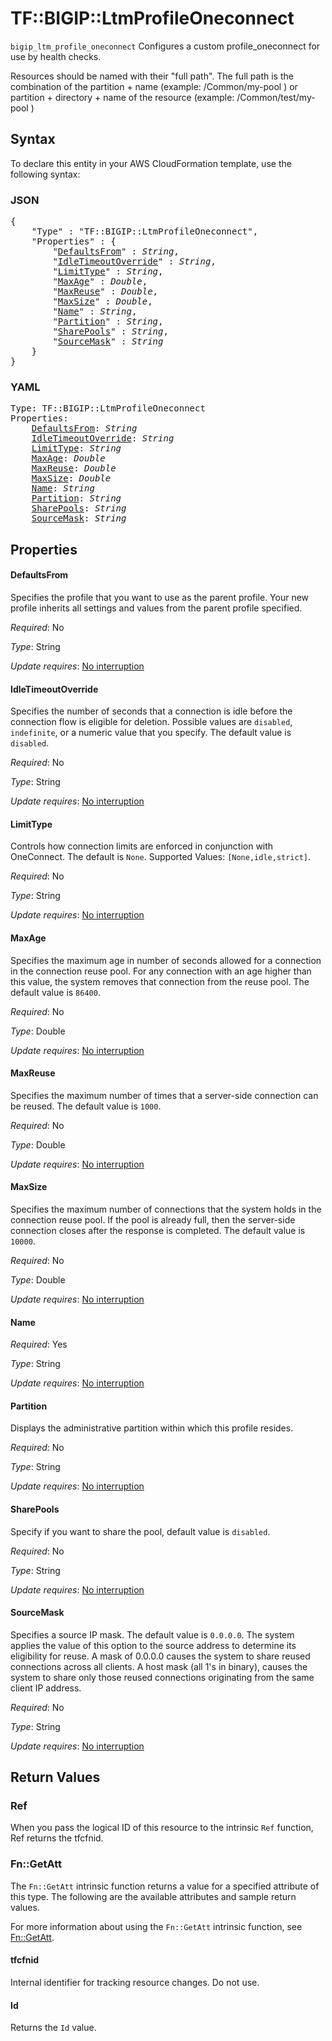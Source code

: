 # TF::BIGIP::LtmProfileOneconnect

`bigip_ltm_profile_oneconnect` Configures a custom profile_oneconnect for use by health checks.

Resources should be named with their "full path". The full path is the combination of the partition + name (example: /Common/my-pool ) or  partition + directory + name of the resource  (example: /Common/test/my-pool )

## Syntax

To declare this entity in your AWS CloudFormation template, use the following syntax:

### JSON

<pre>
{
    "Type" : "TF::BIGIP::LtmProfileOneconnect",
    "Properties" : {
        "<a href="#defaultsfrom" title="DefaultsFrom">DefaultsFrom</a>" : <i>String</i>,
        "<a href="#idletimeoutoverride" title="IdleTimeoutOverride">IdleTimeoutOverride</a>" : <i>String</i>,
        "<a href="#limittype" title="LimitType">LimitType</a>" : <i>String</i>,
        "<a href="#maxage" title="MaxAge">MaxAge</a>" : <i>Double</i>,
        "<a href="#maxreuse" title="MaxReuse">MaxReuse</a>" : <i>Double</i>,
        "<a href="#maxsize" title="MaxSize">MaxSize</a>" : <i>Double</i>,
        "<a href="#name" title="Name">Name</a>" : <i>String</i>,
        "<a href="#partition" title="Partition">Partition</a>" : <i>String</i>,
        "<a href="#sharepools" title="SharePools">SharePools</a>" : <i>String</i>,
        "<a href="#sourcemask" title="SourceMask">SourceMask</a>" : <i>String</i>
    }
}
</pre>

### YAML

<pre>
Type: TF::BIGIP::LtmProfileOneconnect
Properties:
    <a href="#defaultsfrom" title="DefaultsFrom">DefaultsFrom</a>: <i>String</i>
    <a href="#idletimeoutoverride" title="IdleTimeoutOverride">IdleTimeoutOverride</a>: <i>String</i>
    <a href="#limittype" title="LimitType">LimitType</a>: <i>String</i>
    <a href="#maxage" title="MaxAge">MaxAge</a>: <i>Double</i>
    <a href="#maxreuse" title="MaxReuse">MaxReuse</a>: <i>Double</i>
    <a href="#maxsize" title="MaxSize">MaxSize</a>: <i>Double</i>
    <a href="#name" title="Name">Name</a>: <i>String</i>
    <a href="#partition" title="Partition">Partition</a>: <i>String</i>
    <a href="#sharepools" title="SharePools">SharePools</a>: <i>String</i>
    <a href="#sourcemask" title="SourceMask">SourceMask</a>: <i>String</i>
</pre>

## Properties

#### DefaultsFrom

Specifies the profile that you want to use as the parent profile. Your new profile inherits all settings and values from the parent profile specified.

_Required_: No

_Type_: String

_Update requires_: [No interruption](https://docs.aws.amazon.com/AWSCloudFormation/latest/UserGuide/using-cfn-updating-stacks-update-behaviors.html#update-no-interrupt)

#### IdleTimeoutOverride

Specifies the number of seconds that a connection is idle before the connection flow is eligible for deletion. Possible values are `disabled`, `indefinite`, or a numeric value that you specify. The default value is `disabled`.

_Required_: No

_Type_: String

_Update requires_: [No interruption](https://docs.aws.amazon.com/AWSCloudFormation/latest/UserGuide/using-cfn-updating-stacks-update-behaviors.html#update-no-interrupt)

#### LimitType

Controls how connection limits are enforced in conjunction with OneConnect. The default is `None`. Supported Values: `[None,idle,strict]`.

_Required_: No

_Type_: String

_Update requires_: [No interruption](https://docs.aws.amazon.com/AWSCloudFormation/latest/UserGuide/using-cfn-updating-stacks-update-behaviors.html#update-no-interrupt)

#### MaxAge

Specifies the maximum age in number of seconds allowed for a connection in the connection reuse pool. For any connection with an age higher than this value, the system removes that connection from the reuse pool. The default value is `86400`.

_Required_: No

_Type_: Double

_Update requires_: [No interruption](https://docs.aws.amazon.com/AWSCloudFormation/latest/UserGuide/using-cfn-updating-stacks-update-behaviors.html#update-no-interrupt)

#### MaxReuse

Specifies the maximum number of times that a server-side connection can be reused. The default value is `1000`.

_Required_: No

_Type_: Double

_Update requires_: [No interruption](https://docs.aws.amazon.com/AWSCloudFormation/latest/UserGuide/using-cfn-updating-stacks-update-behaviors.html#update-no-interrupt)

#### MaxSize

Specifies the maximum number of connections that the system holds in the connection reuse pool. If the pool is already full, then the server-side connection closes after the response is completed. The default value is `10000`.

_Required_: No

_Type_: Double

_Update requires_: [No interruption](https://docs.aws.amazon.com/AWSCloudFormation/latest/UserGuide/using-cfn-updating-stacks-update-behaviors.html#update-no-interrupt)

#### Name

_Required_: Yes

_Type_: String

_Update requires_: [No interruption](https://docs.aws.amazon.com/AWSCloudFormation/latest/UserGuide/using-cfn-updating-stacks-update-behaviors.html#update-no-interrupt)

#### Partition

Displays the administrative partition within which this profile resides.

_Required_: No

_Type_: String

_Update requires_: [No interruption](https://docs.aws.amazon.com/AWSCloudFormation/latest/UserGuide/using-cfn-updating-stacks-update-behaviors.html#update-no-interrupt)

#### SharePools

Specify if you want to share the pool, default value is `disabled`.

_Required_: No

_Type_: String

_Update requires_: [No interruption](https://docs.aws.amazon.com/AWSCloudFormation/latest/UserGuide/using-cfn-updating-stacks-update-behaviors.html#update-no-interrupt)

#### SourceMask

Specifies a source IP mask. The default value is `0.0.0.0`. The system applies the value of this option to the source address to determine its eligibility for reuse. A mask of 0.0.0.0 causes the system to share reused connections across all clients. A host mask (all 1's in binary), causes the system to share only those reused connections originating from the same client IP address.

_Required_: No

_Type_: String

_Update requires_: [No interruption](https://docs.aws.amazon.com/AWSCloudFormation/latest/UserGuide/using-cfn-updating-stacks-update-behaviors.html#update-no-interrupt)

## Return Values

### Ref

When you pass the logical ID of this resource to the intrinsic `Ref` function, Ref returns the tfcfnid.

### Fn::GetAtt

The `Fn::GetAtt` intrinsic function returns a value for a specified attribute of this type. The following are the available attributes and sample return values.

For more information about using the `Fn::GetAtt` intrinsic function, see [Fn::GetAtt](https://docs.aws.amazon.com/AWSCloudFormation/latest/UserGuide/intrinsic-function-reference-getatt.html).

#### tfcfnid

Internal identifier for tracking resource changes. Do not use.

#### Id

Returns the <code>Id</code> value.

